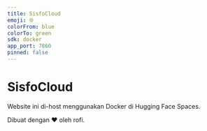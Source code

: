 ```yaml
---
title: SisfoCloud
emoji: 🌐
colorFrom: blue
colorTo: green
sdk: docker
app_port: 7860
pinned: false
---
```

# SisfoCloud

Website ini di-host menggunakan Docker di Hugging Face Spaces.

Dibuat dengan ❤️ oleh rofi.
